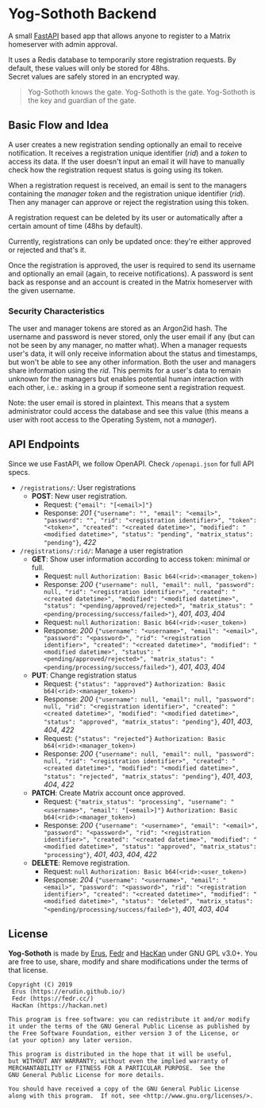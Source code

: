 # Yog-Sothoth Backend

A small [FastAPI](https://fastapi.tiangolo.com/) based app that allows anyone to register to a Matrix homeserver with admin approval.

It uses a Redis database to temporarily store registration requests. By default, these values will only be stored for 48hs.  
Secret values are safely stored in an encrypted way.

> Yog-Sothoth knows the gate. Yog-Sothoth is the gate. Yog-Sothoth is the key and guardian of the gate.

## Basic Flow and Idea

A user creates a new registration sending optionally an email to receive notification. It receives a registration unique identifier (*rid*) and a *token* to access its data. If the user doesn't input an email it will have to manually check how the registration request status is going using its token.

When a registration request is received, an email is sent to the managers containing the *manager token* and the registration unique identifier (*rid*). Then any manager can approve or reject the registration using this token.

A registration request can be deleted by its user or automatically after a certain amount of time (48hs by default).

Currently, registrations can only be updated once: they're either approved or rejected and that's it.

Once the registration is approved, the user is required to send its username and optionally an email (again, to receive notifications). A password is sent back as response and an account is created in the Matrix homeserver with the given username.

### Security Characteristics

The user and manager tokens are stored as an Argon2id hash.  The username and password is never stored, only the user email if any (but can not be seen by any manager, no matter what).
When a manager requests user's data, it will only receive information about the status and timestamps, but won't be able to see any other information.
Both the user and managers share information using the *rid*. This permits for a user's data to remain unknown for the managers but enables potential human interaction with each other, i.e.: asking in a group if someone sent a registration request.

Note: the user email is stored in plaintext. This means that a system administrator could access the database and see this value (this means a user with root access to the Operating System, not a *manager*).

## API Endpoints

Since we use FastAPI, we follow OpenAPI. Check `/openapi.json` for full API specs.

* `/registrations/`: User registrations
  * **POST**: New user registration.
    * Request: `{"email": "[<email>]"}`
    * Response: *201* `{"username": "", "email": "<email>", "password": "", "rid": "<registration identifier>", "token": "<token>", "created": "<created datetime>", "modified": "<modified datetime>", "status": "pending", "matrix_status": "pending"}`, *422*
* `/registrations/:rid/`: Manage a user registration
  * **GET**: Show user information according to access token: minimal or full.
    * Request: `null` `Authorization: Basic b64(<rid>:<manager_token>)`
    * Response: *200* `{"username": null, "email": null, "password": null, "rid": "<registration identifier>", "created": "<created datetime>", "modified": "<modified datetime>", "status": "<pending/approved/rejected>", "matrix_status": "<pending/processing/success/failed>"}`, *401*, *403*, *404*
    * Request: `null` `Authorization: Basic b64(<rid>:<user_token>)`
    * Response: *200* `{"username": "<username>", "email": "<email>", "password": "<password>", "rid": "<registration identifier>", "created": "<created datetime>", "modified": "<modified datetime>", "status": "<pending/approved/rejected>", "matrix_status": "<pending/processing/success/failed>"}`, *401*, *403*, *404*
  * **PUT**: Change registration status
    * Request: `{"status": "approved"}` `Authorization: Basic b64(<rid>:<manager_token>)`
    * Response: *200* `{"username": null, "email": null, "password": null, "rid": "<registration identifier>", "created": "<created datetime>", "modified": "<modified datetime>", "status": "approved", "matrix_status": "pending"}`, *401*, *403*, *404*, *422*
    * Request: `{"status": "rejected"}` `Authorization: Basic b64(<rid>:<manager_token>)`
    * Response: *200* `{"username": null, "email": null, "password": null, "rid": "<registration identifier>", "created": "<created datetime>", "modified": "<modified datetime>", "status": "rejected", "matrix_status": "pending"}`, *401*, *403*, *404*, *422*
  * **PATCH**: Create Matrix account once approved.
    * Request: `{"matrix_status": "processing", "username": "<username>", "email": "[<email>]"}` `Authorization: Basic b64(<rid>:<manager_token>)`
    * Response: *200* `{"username": "<username>", "email": "<email>", "password": "<password>", "rid": "<registration identifier>", "created": "<created datetime>", "modified": "<modified datetime>", "status": "approved", "matrix_status": "processing"}`, *401*, *403*, *404*, *422*
  * **DELETE**: Remove registration.
    * Request: `null` `Authorization: Basic b64(<rid>:<user_token>)`
    * Response: *204* `{"username": "<username>", "email": "<email>", "password": "<password>", "rid": "<registration identifier>", "created": "<created datetime>", "modified": "<modified datetime>", "status": "deleted", "matrix_status": "<pending/processing/success/failed>"}`, *401*, *403*, *404*

## License

**Yog-Sothoth** is made by [Erus](https://erudin.github.io/), [Fedr](https://fedr.cc/) and [HacKan](https://hackan.net) under GNU GPL v3.0+. You are free to use, share, modify and share modifications under the terms of that license.

    Copyright (C) 2019
     Erus (https://erudin.github.io/)
     Fedr (https://fedr.cc/)
     HacKan (https://hackan.net)

    This program is free software: you can redistribute it and/or modify
    it under the terms of the GNU General Public License as published by
    the Free Software Foundation, either version 3 of the License, or
    (at your option) any later version.

    This program is distributed in the hope that it will be useful,
    but WITHOUT ANY WARRANTY; without even the implied warranty of
    MERCHANTABILITY or FITNESS FOR A PARTICULAR PURPOSE.  See the
    GNU General Public License for more details.

    You should have received a copy of the GNU General Public License
    along with this program.  If not, see <http://www.gnu.org/licenses/>.
